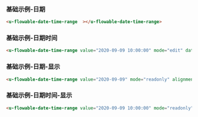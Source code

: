 ### 基础示例-日期

``` html
<u-flowable-date-time-range  ></u-flowable-date-time-range>
```

### 基础示例-日期时间

``` html
<u-flowable-date-time-range value="2020-09-09 10:00:00" mode="edit" dateType="datetime"  alignment="right"></u-flowable-date-time-range>
```

### 基础示例-日期-显示

``` html
<u-flowable-date-time-range value="2020-09-09" mode="readonly" alignment="right"></u-flowable-date-time-range>
```

### 基础示例-日期时间-显示

``` html
<u-flowable-date-time-range value="2020-09-09 10:00:00" mode="readonly" dateType="datetime"  alignment="right"></u-flowable-date-time-range>
```
